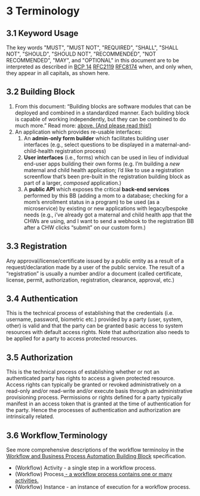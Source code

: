 # 3 Terminology

## 3.1 Keyword Usage

The key words "MUST", "MUST NOT", "REQUIRED", "SHALL", "SHALL NOT", "SHOULD", "SHOULD NOT", "RECOMMENDED", "NOT RECOMMENDED", "MAY", and "OPTIONAL" in this document are to be interpreted as described in [BCP 14](https://tools.ietf.org/html/bcp14) [RFC2119](https://tools.ietf.org/html/rfc2119) [RFC8174](https://tools.ietf.org/html/rfc8174) when, and only when, they appear in all capitals, as shown here.

## **3.2 Building Block**

1. From this document: “Building blocks are software modules that can be deployed and combined in a standardized manner. Each building block is capable of working independently, but they can be combined to do much more.” Read more: [above. (And please read this!)](description.md#2.3-building-blocks)
2. An application which provides re-usable interfaces:
   1. An **admin-only form builder** which facilitates building user interfaces (e.g., select questions to be displayed in a maternal-and-child-health registration process)
   2. **User interfaces** (i.e., forms) which can be used in lieu of individual end-user apps building their own forms (e.g. I’m building a _new_ maternal and child health application; I’d like to use a registration screenflow that’s been pre-built in the registration building block as part of a larger, _composed_ application.)
   3. A **public API** which exposes the critical **back-end services** performed by this BB (adding a mom to a database; checking for a mom’s enrollment status in a program) to be used (as a microservice) by existing or new applications with legacy/bespoke needs (e.g., i’ve already got a maternal and child health app that the CHWs are using, and I want to send a webhook to the registration BB after a CHW clicks “submit” on our custom form.)

## 3.3 Registration

Any approval/license/certificate issued by a public entity as a result of a request/declaration made by a user of the public service. The result of a “registration” is usually a number and/or a document (called certificate, license, permit, authorization, registration, clearance, approval, etc.)

## 3.4 Authentication <a href="#_vuk04bv7cgij" id="_vuk04bv7cgij"></a>

This is the technical process of establishing that the credentials (i.e. username, password, biometric etc.) provided by a party (user, system, other) is valid and that the party can be granted basic access to system resources with default access rights. Note that authorization also needs to be applied for a party to access protected resources.

## 3.5 Authorization

This is the technical process of establishing whether or not an authenticated party has rights to access a given protected resource. Access rights can typically be granted or revoked administratively on a read-only and/or read-write and/or execute basis through an administrative provisioning process. Permissions or rights defined for a party typically manifest in an access token that is granted at the time of authentication for the party. Hence the processes of authentication and authorization are intrinsically related.

## 3.6 Workflow[ ](https://docs.google.com/document/d/1TIQ756eWauQLNeSWUqfm5dpDz\_wJsesfZgXBiWXLx9w/edit#heading=h.8dexf2kkoftd)Terminology

See more comprehensive descriptions of the workflow terminoloy in the [Workflow and Business Process Automation Building Block](https://docs.google.com/document/d/1TIQ756eWauQLNeSWUqfm5dpDz\_wJsesfZgXBiWXLx9w/edit#heading=h.8dexf2kkoftd) specification.

* (Workflow) Activity - a single step in a workflow process.
* (Workflow) Process[ - a workflow process contains one or many activities.](https://docs.google.com/document/d/1TIQ756eWauQLNeSWUqfm5dpDz\_wJsesfZgXBiWXLx9w/edit#heading=h.6hhe1rg3607o)
* (Workflow) Instance - an instance of execution for a workflow process.
